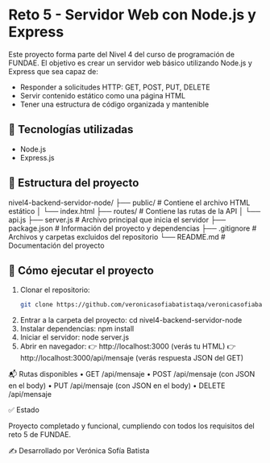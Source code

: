 # Reto 5 - Servidor Web con Node.js y Express
Este proyecto forma parte del Nivel 4 del curso de programación de FUNDAE. El objetivo es crear un servidor web básico utilizando Node.js y Express que sea capaz de:

- Responder a solicitudes HTTP: GET, POST, PUT, DELETE
- Servir contenido estático como una página HTML
- Tener una estructura de código organizada y mantenible

## 🚀 Tecnologías utilizadas

- Node.js
- Express.js

## 📁 Estructura del proyecto
nivel4-backend-servidor-node/
├── public/              # Contiene el archivo HTML estático
│   └── index.html
├── routes/              # Contiene las rutas de la API
│   └── api.js
├── server.js            # Archivo principal que inicia el servidor
├── package.json         # Información del proyecto y dependencias
├── .gitignore           # Archivos y carpetas excluidos del repositorio
└── README.md            # Documentación del proyecto

## 🔌 Cómo ejecutar el proyecto

1. Clonar el repositorio:
   ```bash
   git clone https://github.com/veronicasofiabatistaqa/veronicasofiabatista.git
2.	Entrar a la carpeta del proyecto:
   cd nivel4-backend-servidor-node
3.	Instalar dependencias:
   npm install
4.	Iniciar el servidor:
   node server.js
5.	Abrir en navegador:
   👉 http://localhost:3000 (verás tu HTML)
   👉 http://localhost:3000/api/mensaje (verás respuesta JSON del GET)

📬 Rutas disponibles
	•	GET /api/mensaje
	•	POST /api/mensaje (con JSON en el body)
	•	PUT /api/mensaje (con JSON en el body)
	•	DELETE /api/mensaje

✅ Estado

Proyecto completado y funcional, cumpliendo con todos los requisitos del reto 5 de FUNDAE.

✍️ Desarrollado por Verónica Sofía Batista

